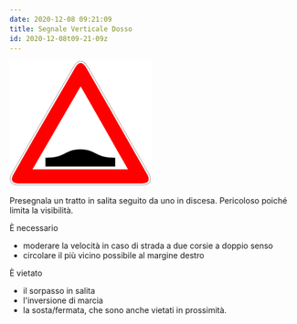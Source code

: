 ```yaml
---
date: 2020-12-08 09:21:09
title: Segnale Verticale Dosso
id: 2020-12-08t09-21-09z
---
```


![](./images/dosso.png)

Presegnala un tratto in salita seguito da uno in discesa. Pericoloso poiché
limita la visibilità.

È necessario

- moderare la velocità in caso di strada a due corsie a doppio senso
- circolare il più vicino possibile al margine destro

È vietato

- il sorpasso in salita
- l'inversione di marcia
- la sosta/fermata, che sono anche vietati in prossimità.
